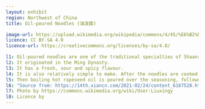 ```yaml
---
layout: exhibit
region: Northwest of China
title: Oil-poured Noodles (油泼面)

image-url: https://upload.wikimedia.org/wikipedia/commons/4/45/%E6%B2%B9%E6%B3%BC%E6%89%AF%E9%9D%A2.jpg
licence: CC BY-SA 4.0
licence-url: https://creativecommons.org/licenses/by-sa/4.0/

l1: Oil-poured noodles are one of the traditional specialties of Shaanxi noodle dishes.
l2: It originated in the Ming Dynasty. 
l3: It has a fresh, sour and spicy flavour.
l4: It is also relatively simple to make. After the noodles are cooked, put minced garlic, chopped spring onion and chilli on the top of the noodles. 
l5: Then boiling hot rapeseed oil is poured over the seasoning, followed by the right amount of soy sauce and balsamic vinegar. 
l6: "Source from: https://14th.xiancn.com/2021-02/24/content_6167528.html"
l7: Photo by https://commons.wikimedia.org/wiki/User:Liuxingy
l8: Licence by 
---
```

